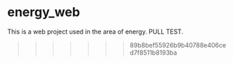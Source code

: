 # energy_web
This is a web project used in the area of energy.
PULL TEST.
>>>>>>> 89b8bef55926b9b40788e406ced7f8511b8193ba
